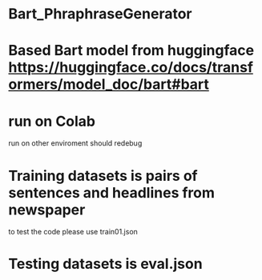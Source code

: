 # Bart_PhraphraseGenerator
# Based Bart model from huggingface https://huggingface.co/docs/transformers/model_doc/bart#bart

# run on Colab
  run on other enviroment should redebug 

# Training datasets is pairs of sentences and headlines from newspaper
  to test the code please use train01.json
# Testing datasets is eval.json
